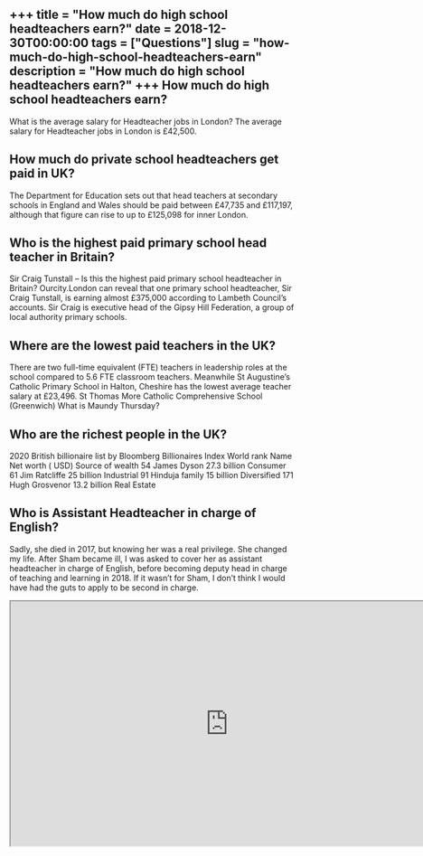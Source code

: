 +++
title = "How much do high school headteachers earn?"
date = 2018-12-30T00:00:00
tags = ["Questions"]
slug = "how-much-do-high-school-headteachers-earn"
description = "How much do high school headteachers earn?"
+++
How much do high school headteachers earn?
------------------------------------------

What is the average salary for Headteacher jobs in London? The average salary for Headteacher jobs in London is £42,500.

How much do private school headteachers get paid in UK?
-------------------------------------------------------

The Department for Education sets out that head teachers at secondary schools in England and Wales should be paid between £47,735 and £117,197, although that figure can rise to up to £125,098 for inner London.

Who is the highest paid primary school head teacher in Britain?
---------------------------------------------------------------

Sir Craig Tunstall – Is this the highest paid primary school headteacher in Britain? Ourcity.London can reveal that one primary school headteacher, Sir Craig Tunstall, is earning almost £375,000 according to Lambeth Council’s accounts. Sir Craig is executive head of the Gipsy Hill Federation, a group of local authority primary schools.

Where are the lowest paid teachers in the UK?
---------------------------------------------

There are two full-time equivalent (FTE) teachers in leadership roles at the school compared to 5.6 FTE classroom teachers. Meanwhile St Augustine’s Catholic Primary School in Halton, Cheshire has the lowest average teacher salary at £23,496. St Thomas More Catholic Comprehensive School (Greenwich) What is Maundy Thursday?

Who are the richest people in the UK?
-------------------------------------

2020 British billionaire list by Bloomberg Billionaires Index World rank Name Net worth ( USD) Source of wealth 54 James Dyson 27.3 billion Consumer 61 Jim Ratcliffe 25 billion Industrial 91 Hinduja family 15 billion Diversified 171 Hugh Grosvenor 13.2 billion Real Estate

Who is Assistant Headteacher in charge of English?
--------------------------------------------------

Sadly, she died in 2017, but knowing her was a real privilege. She changed my life. After Sham became ill, I was asked to cover her as assistant headteacher in charge of English, before becoming deputy head in charge of teaching and learning in 2018. If it wasn’t for Sham, I don’t think I would have had the guts to apply to be second in charge.

<iframe allow="accelerometer; autoplay; clipboard-write; encrypted-media; gyroscope; picture-in-picture" allowfullscreen="" class="__youtube_prefs__  epyt-is-override  no-lazyload" data-no-lazy="1" data-origheight="433" data-origwidth="770" data-skipgform_ajax_framebjll="" height="433" id="_ytid_80468" loading="lazy" src="https://www.youtube.com/embed/yj56M8PWEPY?enablejsapi=1&autoplay=0&cc_load_policy=0&cc_lang_pref=&iv_load_policy=1&loop=0&modestbranding=0&rel=1&fs=1&playsinline=0&autohide=2&theme=dark&color=red&controls=1&" title="YouTube player" width="770"></iframe>